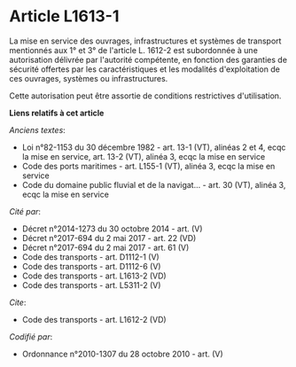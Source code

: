 # Article L1613-1

La mise en service des ouvrages, infrastructures et systèmes de transport mentionnés aux 1° et 3° de l'article L. 1612-2 est
subordonnée à une autorisation délivrée par l'autorité compétente, en fonction des garanties de sécurité offertes par les
caractéristiques et les modalités d'exploitation de ces ouvrages, systèmes ou infrastructures. 

Cette autorisation peut être assortie de conditions restrictives d'utilisation.

**Liens relatifs à cet article**

_Anciens textes_:

  - Loi n°82-1153 du 30 décembre 1982 - art. 13-1 (VT), alinéas 2 et 4, ecqc la mise en service, art. 13-2 (VT), alinéa 3, ecqc la mise en service
  - Code des ports maritimes - art. L155-1 (VT), alinéa 3, ecqc la mise en service
  - Code du domaine public fluvial et de la navigat... - art. 30 (VT), alinéa 3, ecqc la mise en service

_Cité par_:

  - Décret n°2014-1273 du 30 octobre 2014 - art. (V)
  - Décret n°2017-694 du 2 mai 2017 - art. 22 (VD)
  - Décret n°2017-694 du 2 mai 2017 - art. 61 (V)
  - Code des transports - art. D1112-1 (V)
  - Code des transports - art. D1112-6 (V)
  - Code des transports - art. L1613-2 (VD)
  - Code des transports - art. L5311-2 (V)

_Cite_:

  - Code des transports - art. L1612-2 (VD)

_Codifié par_:

  - Ordonnance n°2010-1307 du 28 octobre 2010 - art. (V)
